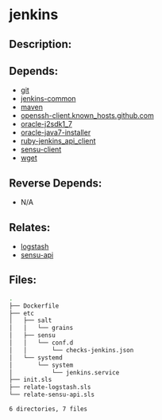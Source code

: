 # jenkins

## Description:



## Depends:

  -  [git](salt/git)
  -  [jenkins-common](salt/jenkins-common)
  -  [maven](salt/maven)
  -  [openssh-client.known\_hosts.github.com](salt/openssh-client/known_hosts/github/com)
  -  [oracle-j2sdk1\_7](salt/oracle-j2sdk1_7)
  -  [oracle-java7-installer](salt/oracle-java7-installer)
  -  [ruby-jenkins\_api\_client](salt/ruby-jenkins_api_client)
  -  [sensu-client](salt/sensu-client)
  -  [wget](salt/wget)

## Reverse Depends:

  -  N/A

## Relates:

  -  [logstash](salt/logstash)
  -  [sensu-api](salt/sensu-api)

## Files:

```bash
.
├── Dockerfile
├── etc
│   ├── salt
│   │   └── grains
│   ├── sensu
│   │   └── conf.d
│   │       └── checks-jenkins.json
│   └── systemd
│       └── system
│           └── jenkins.service
├── init.sls
├── relate-logstash.sls
└── relate-sensu-api.sls

6 directories, 7 files
```
